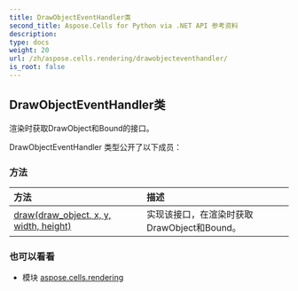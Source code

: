 ```yaml
---
title: DrawObjectEventHandler类
second_title: Aspose.Cells for Python via .NET API 参考资料
description:
type: docs
weight: 20
url: /zh/aspose.cells.rendering/drawobjecteventhandler/
is_root: false
---
```

## DrawObjectEventHandler类
渲染时获取DrawObject和Bound的接口。



DrawObjectEventHandler 类型公开了以下成员：

### 方法
|方法|描述|
| :- | :- |
| [draw(draw_object, x, y, width, height)](/cells/python-net/zh/aspose.cells.rendering/drawobjecteventhandler/draw/#DrawObject-float-float-float-float) |实现该接口，在渲染时获取DrawObject和Bound。|



### 也可以看看
* 模块 [aspose.cells.rendering](..)
